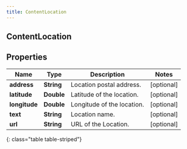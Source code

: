 ```yaml
---
title: ContentLocation
---
```

## ContentLocation


## Properties

| Name | Type | Description | Notes |
| ------------ | ------------- | ------------- | ------------- |
| **address** | <!----><!---->**String**<!----> | Location postal address. |  [optional] |
| **latitude** | <!----><!---->**Double**<!----> | Latitude of the location. |  [optional] |
| **longitude** | <!----><!---->**Double**<!----> | Longitude of the location. |  [optional] |
| **text** | <!----><!---->**String**<!----> | Location name. |  [optional] |
| **url** | <!----><!---->**String**<!----> | URL of the Location. |  [optional] |
{: class="table table-striped"}



